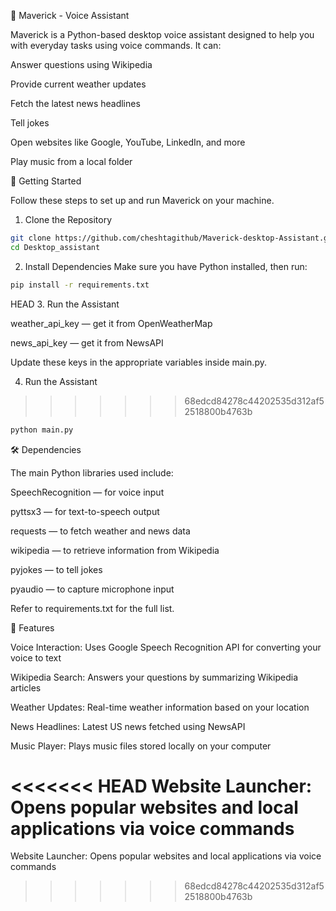 🧠 Maverick - Voice Assistant

Maverick is a Python-based desktop voice assistant designed to help you with everyday tasks using voice commands. It can:

Answer questions using Wikipedia

Provide current weather updates

Fetch the latest news headlines

Tell jokes

Open websites like Google, YouTube, LinkedIn, and more

Play music from a local folder

🚀 Getting Started

Follow these steps to set up and run Maverick on your machine.

1. Clone the Repository
```bash
git clone https://github.com/cheshtagithub/Maverick-desktop-Assistant.git
cd Desktop_assistant
```
2. Install Dependencies
Make sure you have Python installed, then run:
```bash
pip install -r requirements.txt
```

 HEAD
3. Run the Assistant

weather_api_key — get it from OpenWeatherMap

news_api_key — get it from NewsAPI

Update these keys in the appropriate variables inside main.py.

4. Run the Assistant
>>>>>>> 68edcd84278c44202535d312af52518800b4763b
```bash
python main.py
```

🛠️ Dependencies

The main Python libraries used include:


SpeechRecognition — for voice input

pyttsx3 — for text-to-speech output

requests — to fetch weather and news data

wikipedia — to retrieve information from Wikipedia

pyjokes — to tell jokes

pyaudio — to capture microphone input

Refer to requirements.txt for the full list.

🎤 Features

Voice Interaction: Uses Google Speech Recognition API for converting your voice to text

Wikipedia Search: Answers your questions by summarizing Wikipedia articles

Weather Updates: Real-time weather information based on your location

News Headlines: Latest US news fetched using NewsAPI

Music Player: Plays music files stored locally on your computer

<<<<<<< HEAD
Website Launcher: Opens popular websites and local applications via voice commands
=======
Website Launcher: Opens popular websites and local applications via voice commands
>>>>>>> 68edcd84278c44202535d312af52518800b4763b
